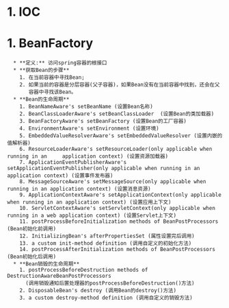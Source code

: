 # 1. IOC
  # 1. BeanFactory
      * **定义:** 访问spring容器的根接口
      * **获取Bean的步骤**
        1. 在当前容器中寻找Bean;
        2. 如果当前的容器是分层容器(父子容器)，如果Bean没有在当前容器中找到，还会在父
           容器中寻找该Bean。
      * **Bean的生命周期**
        1. BeanNameAware's setBeanName (设置Bean名称)
        2. BeanClassLoaderAware's setBeanClassLoader  (设置Bean的类加载器)
        3. BeanFactoryAware's setBeanFactory (设置Bean的工厂容器)
        4. EnvironmentAware's setEnvironment (设置环境)
        5. EmbeddedValueResolverAware's setEmbeddedValueResolver (设置内嵌的值解析器)
        6. ResourceLoaderAware's setResourceLoader(only applicable when running in an     application context) (设置资源加载器)
        7. ApplicationEventPublisherAware's setApplicationEventPublisher(only applicable when running in an application context) (设置事件发布器)
        8. MessageSourceAware's setMessageSource(only applicable when running in an application context) (设置消息资源)
        9. ApplicationContextAware's setApplicationContext(only applicable when running in an application context) (设置应用上下文)
        10. ServletContextAware's setServletContext(only applicable when running in a web application context) (设置Servlet上下文)
        11. postProcessBeforeInitialization methods of BeanPostProcessors (Bean初始化前调用)
        12. InitializingBean's afterPropertiesSet (属性设置完后调用)
        13. a custom init-method definition (调用自定义的初始化方法)
        14. postProcessAfterInitialization methods of BeanPostProcessors (Bean初始化后调用)
      * **Bean销毁的生命周期**
        1. postProcessBeforeDestruction methods of DestructionAwareBeanPostProcessors
          (调用销毁通知后置处理器的postProcessBeforeDestruction()方法)
        2. DisposableBean's destroy (调用Bean的destroy()方法)
        3. a custom destroy-method definition (调用自定义的销毁方法)
      
